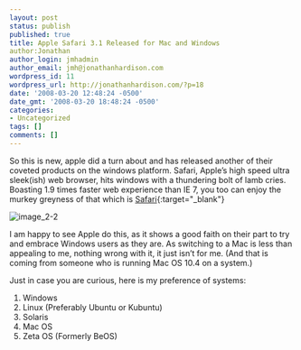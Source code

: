 ```yaml
---
layout: post
status: publish
published: true
title: Apple Safari 3.1 Released for Mac and Windows
author:Jonathan
author_login: jmhadmin
author_email: jmh@jonathanhardison.com
wordpress_id: 11
wordpress_url: http://jonathanhardison.com/?p=18
date: '2008-03-20 12:48:24 -0500'
date_gmt: '2008-03-20 18:48:24 -0500'
categories:
- Uncategorized
tags: []
comments: []
---
```

So this is new, apple did a turn about and has released another of their coveted products on the windows platform. Safari, Apple’s high speed ultra sleek(ish) web browser, hits windows with a thundering bolt of lamb cries. Boasting 1.9 times faster web experience than IE 7, you too can enjoy the murkey greyness of that which is [Safari](http://www.apple.com/safari){:target="_blank"}

![image\_2-2]({{site.base}}/imagecontent/2008/09/image-4.png)

I am happy to see Apple do this, as it shows a good faith on their part to try and embrace Windows users as they are. As switching to a Mac is less than appealing to me, nothing wrong with it, it just isn’t for me. (And that is coming from someone who is running Mac OS 10.4 on a system.)

Just in case you are curious, here is my preference of systems:

1. Windows
 2. Linux (Preferably Ubuntu or Kubuntu)
 3. Solaris
 4. Mac OS
 5. Zeta OS (Formerly BeOS)
